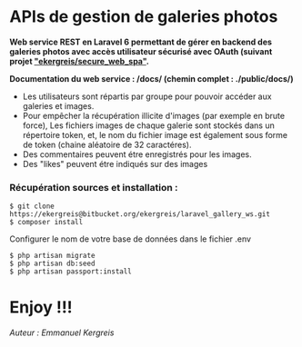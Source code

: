# APIs de gestion de galeries photos

__Web service REST en Laravel 6 permettant de gérer en backend des galeries photos avec accès utilisateur sécurisé avec OAuth (suivant projet ["ekergreis/secure_web_spa"](https://github.com/ekergreis/secure_web_spa).__

__Documentation du web service : /docs/ (chemin complet : ./public/docs/)__

- Les utilisateurs sont répartis par groupe pour pouvoir accéder aux galeries et images. 
- Pour empêcher la récupération illicite d'images (par exemple en brute force), Les fichiers images de chaque galerie sont stockés dans un répertoire token, et, le nom du fichier image est également sous forme de token (chaine aléatoire de 32 caractéres). 
- Des commentaires peuvent étre enregistrés pour les images. 
- Des "likes" peuvent étre indiqués sur des images


### Récupération sources et installation :

	$ git clone https://ekergreis@bitbucket.org/ekergreis/laravel_gallery_ws.git
	$ composer install

Configurer le nom de votre base de données dans le fichier .env
	
	$ php artisan migrate
	$ php artisan db:seed
	$ php artisan passport:install
    

# Enjoy !!!

*Auteur : Emmanuel Kergreis*
